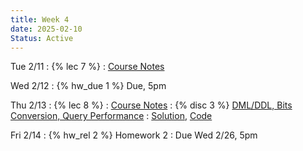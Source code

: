 ```yaml
---
title: Week 4
date: 2025-02-10
Status: Active
---
```


Tue 2/11
: {% lec 7 %}
  : [Course Notes](https://data101.org/notes/3-query_perf/indexes.html)

Wed 2/12
: {% hw_due 1 %} Due, 5pm

Thu 2/13
: {% lec 8 %}
  : [Course Notes](https://data101.org/notes/3-query_perf/query-planning.html)
: {% disc 3 %} [DML/DDL, Bits Conversion, Query Performance](https://drive.google.com/file/d/1TdvtyIaRXjQqDDiChOHoV8_I33rjF60Y/view?usp=sharing)
  : [Solution](https://drive.google.com/file/d/1vlbz6xfmNrJ0htpTa6SDru97FIRGO6Rg/view?usp=sharing), [Code](http://data101.datahub.berkeley.edu/hub/user-redirect/git-pull?repo=https%3A%2F%2Fgithub.com%2Fcal-data-eng%2Fsp25-materials&urlpath=tree%2Fsp25-materials%2Fdisc%2Fdisc3%2Fdisc03.ipynb&branch=main)

Fri 2/14
: {% hw_rel 2 %} Homework 2
  : Due Wed 2/26, 5pm
